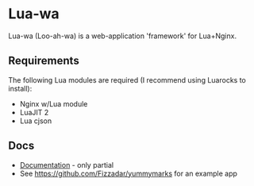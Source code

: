# Lua-wa
Lua-wa (Loo-ah-wa) is a web-application 'framework' for Lua+Nginx.

## Requirements
The following Lua modules are required (I recommend using Luarocks to install):
+ Nginx w/Lua module
+ LuaJIT 2
+ Lua cjson

## Docs
+ [Documentation](http://doc.luawa.com) - only partial
+ See https://github.com/Fizzadar/yummymarks for an example app